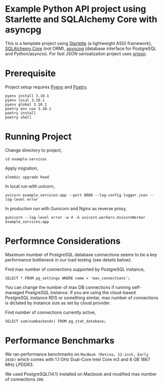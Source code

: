 # Example Python API project using Starlette and SQLAlchemy Core with asyncpg

This is a template project using [Starlette](https://www.starlette.io/) (a lightweight ASGI framework), [SQLAlchemy Core](https://docs.sqlalchemy.org/en/14/core/) (not ORM), [asyncpg](https://magicstack.github.io/asyncpg/current/) (database interface for PostgreSQL and Python/asyncio). For fast JSON serioalizaiton project uses [orjson](https://github.com/ijl/orjson).

# Prerequisite
Project setup requires [Pyenv](https://github.com/pyenv/pyenv) and [Poetry](https://python-poetry.org/).

```
pyenv install 3.10.1
pyenv local 3.10.1
pyenv global 3.10.1
poetry env use 3.10.1
poetry install
poetry shell
```

# Running Project
Change directory to project,

```
cd example-services
```

Apply migration,

```
alembic upgrade head
```

In local run with uvicorn,

```
uvicorn example_services:app --port 8080 --log-config logger.json --log-level error
```

In production run with Gunicorn and Nginx as reverse proxy,

```
gunicorn --log-level error -w 4 -k uvicorn.workers.UvicornWorker example_services:app
```

# Performnce Considerations
Maximum mumber of PostgreSQL database connections seems to be a key performance bottleneck in our load testing (see details below).

Find max number of connections supported by PostgreSQL instance,

```
SELECT * FROM pg_settings WHERE name = 'max_connections';
```

You can change the number of max DB connections if running self-managed PostgreSQL instance. If you are using the cloud-based PostgreSQL instance RDS or something similar, max number of connections is dictated by instance size as set by cloud provider.

Find number of connections currently active,

```
SELECT sum(numbackends) FROM pg_stat_database;
```

# Performance Benchmarks
We ran performance benchmarks on `MacBook (Retina, 12-inch, Early 2016)` which comes with 1.1 GHz Dual-Core Intel Core m3 and 8 GB 1867 MHz LPDDR3.

We used PostgreSQL(14.1) installed on Macbook and modified max number of connections `200`.
